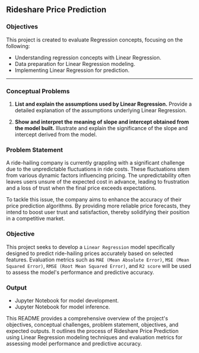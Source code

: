 ## Rideshare Price Prediction

### Objectives

This project is created to evaluate Regression concepts, focusing on the following:

- Understanding regression concepts with Linear Regression.
- Data preparation for Linear Regression modeling.
- Implementing Linear Regression for prediction.

---

### Conceptual Problems

1. **List and explain the assumptions used by Linear Regression.**
   Provide a detailed explanation of the assumptions underlying Linear Regression.

2. **Show and interpret the meaning of slope and intercept obtained from the model built.**
   Illustrate and explain the significance of the slope and intercept derived from the model.

### Problem Statement

A ride-hailing company is currently grappling with a significant challenge due to the unpredictable fluctuations in ride costs. These fluctuations stem from various dynamic factors influencing pricing. The unpredictability often leaves users unsure of the expected cost in advance, leading to frustration and a loss of trust when the final price exceeds expectations.

To tackle this issue, the company aims to enhance the accuracy of their price prediction algorithms. By providing more reliable price forecasts, they intend to boost user trust and satisfaction, thereby solidifying their position in a competitive market.

### Objective

This project seeks to develop a `Linear Regression` model specifically designed to predict ride-hailing prices accurately based on selected features. Evaluation metrics such as `MAE (Mean Absolute Error)`, `MSE (Mean Squared Error)`, `RMSE (Root Mean Squared Error)`, and `R2 score` will be used to assess the model's performance and predictive accuracy.

### Output

- Jupyter Notebook for model development.
- Jupyter Notebook for model inference.

This README provides a comprehensive overview of the project's objectives, conceptual challenges, problem statement, objectives, and expected outputs. It outlines the process of Rideshare Price Prediction using Linear Regression modeling techniques and evaluation metrics for assessing model performance and predictive accuracy.
